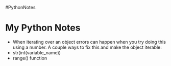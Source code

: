 #PythonNotes 
# My Python Notes
- When iterating over an object errors can happen when you try doing this using a number. A couple ways to fix this and make the object iterable:
- str(int(variable_name))
- range() function
